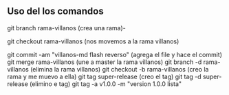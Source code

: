## Uso del los comandos

git branch rama-villanos (crea una rama)-

git checkout rama-villanos  (nos movemos a la rama villanos)

git commit -am "villanos-md flash reverso" (agrega el file y hace el commit)
git merge rama-villanos (une a master la rama villanos)
git branch -d rama-villanos (elimina la rama villanos)
git checkout -b rama-villanos (creo la rama y me muevo a ella)
git tag super-release (creo el tag)
git tag -d super-release (elimino e tag)
git tag -a v1.0.0 -m "version 1.0.0 lista"
